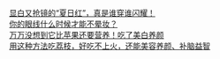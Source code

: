   
[显白又抢镜的“夏日红”，真是谁穿谁闪耀！](http://www.dianyue.me/archives/047/cy8fr4nrmeq40s4v/)  
[你的眼线什么时候才能不晕妆？](http://www.dianyue.me/archives/276/t0teckc319l9m6oe/)  
[万万没想到它比苹果还要营养！吃了美白养颜](http://www.dianyue.me/archives/674/cwbnt6dni1empyvi/)  
[用这种方法吃荔枝，好吃不上火，还能美容养颜、补脑益智](http://www.dianyue.me/archives/714/pl95zoturci4wbet/)